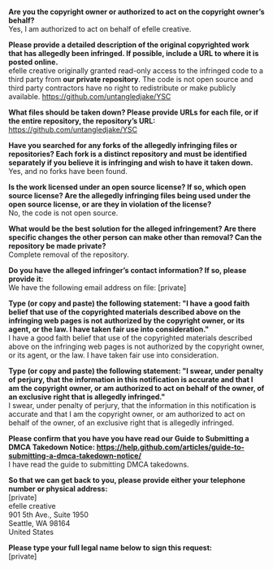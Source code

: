 **Are you the copyright owner or authorized to act on the copyright owner’s behalf?**   
Yes, I am authorized to act on behalf of efelle creative.

**Please provide a detailed description of the original copyrighted work that has allegedly been infringed. If possible, include a URL to where it is posted online.**   
efelle creative originally granted read-only access to the infringed code to a third party from **our private repository**. The code is not open source and third party contractors have no right to redistribute or make publicly available. https://github.com/untangledjake/YSC

**What files should be taken down? Please provide URLs for each file, or if the entire repository, the repository’s URL:**   
https://github.com/untangledjake/YSC

**Have you searched for any forks of the allegedly infringing files or repositories? Each fork is a distinct repository and must be identified separately if you believe it is infringing and wish to have it taken down.**   
Yes, and no forks have been found.

**Is the work licensed under an open source license? If so, which open source license? Are the allegedly infringing files being used under the open source license, or are they in violation of the license?**   
No, the code is not open source.

**What would be the best solution for the alleged infringement? Are there specific changes the other person can make other than removal? Can the repository be made private?**   
Complete removal of the repository.

**Do you have the alleged infringer’s contact information? If so, please provide it:**   
We have the following email address on file: [private]

**Type (or copy and paste) the following statement: "I have a good faith belief that use of the copyrighted materials described above on the infringing web pages is not authorized by the copyright owner, or its agent, or the law. I have taken fair use into consideration."**   
I have a good faith belief that use of the copyrighted materials described above on the infringing web pages is not authorized by the copyright owner, or its agent, or the law. I have taken fair use into consideration.

**Type (or copy and paste) the following statement: "I swear, under penalty of perjury, that the information in this notification is accurate and that I am the copyright owner, or am authorized to act on behalf of the owner, of an exclusive right that is allegedly infringed."**   
I swear, under penalty of perjury, that the information in this notification is accurate and that I am the copyright owner, or am authorized to act on behalf of the owner, of an exclusive right that is allegedly infringed.

**Please confirm that you have you have read our Guide to Submitting a DMCA Takedown Notice: https://help.github.com/articles/guide-to-submitting-a-dmca-takedown-notice/**   
I have read the guide to submitting DMCA takedowns.

**So that we can get back to you, please provide either your telephone number or physical address:**   
[private]   
efelle creative   
901 5th Ave., Suite 1950   
Seattle, WA 98164   
United States

**Please type your full legal name below to sign this request:**   
[private]
